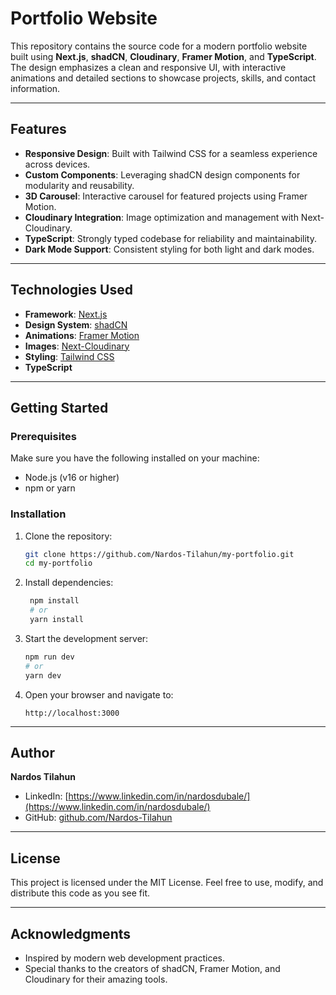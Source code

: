 # Portfolio Website

This repository contains the source code for a modern portfolio website built using **Next.js**, **shadCN**, **Cloudinary**, **Framer Motion**, and **TypeScript**. The design emphasizes a clean and responsive UI, with interactive animations and detailed sections to showcase projects, skills, and contact information.

---

## Features

- **Responsive Design**: Built with Tailwind CSS for a seamless experience across devices.
- **Custom Components**: Leveraging shadCN design components for modularity and reusability.
- **3D Carousel**: Interactive carousel for featured projects using Framer Motion.
- **Cloudinary Integration**: Image optimization and management with Next-Cloudinary.
- **TypeScript**: Strongly typed codebase for reliability and maintainability.
- **Dark Mode Support**: Consistent styling for both light and dark modes.

---

## Technologies Used

- **Framework**: [Next.js](https://nextjs.org/)
- **Design System**: [shadCN](https://shadcn.dev/)
- **Animations**: [Framer Motion](https://www.framer.com/motion/)
- **Images**: [Next-Cloudinary](https://github.com/colbyfayock/next-cloudinary)
- **Styling**: [Tailwind CSS](https://tailwindcss.com/)
- **TypeScript**

---

## Getting Started

### Prerequisites

Make sure you have the following installed on your machine:
- Node.js (v16 or higher)
- npm or yarn

### Installation

1. Clone the repository:
   ```bash
   git clone https://github.com/Nardos-Tilahun/my-portfolio.git
   cd my-portfolio
   ```

2. Install dependencies:
   ```bash
    npm install
    # or
    yarn install
   ```

3. Start the development server:
   ```bash
   npm run dev
   # or 
   yarn dev
   ```

4. Open your browser and navigate to:
   ```
   http://localhost:3000
   ```

---
## Author

**Nardos Tilahun**

- LinkedIn: [https://www.linkedin.com/in/nardosdubale/](https://www.linkedin.com/in/nardosdubale/)
- GitHub: [github.com/Nardos-Tilahun](https://github.com/Nardos-Tilahun)

---

## License

This project is licensed under the MIT License. Feel free to use, modify, and distribute this code as you see fit.

---

## Acknowledgments

- Inspired by modern web development practices.
- Special thanks to the creators of shadCN, Framer Motion, and Cloudinary for their amazing tools.
